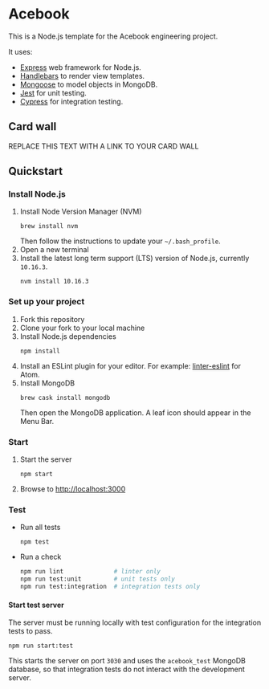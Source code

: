 # Acebook

This is a Node.js template for the Acebook engineering project.

It uses:
- [Express](https://expressjs.com/) web framework for Node.js.
- [Handlebars](https://handlebarsjs.com/) to render view templates.
- [Mongoose](https://mongoosejs.com) to model objects in MongoDB.
- [Jest](https://jestjs.io/) for unit testing.
- [Cypress](https://www.cypress.io/) for integration testing.

## Card wall

REPLACE THIS TEXT WITH A LINK TO YOUR CARD WALL

## Quickstart

### Install Node.js

1. Install Node Version Manager (NVM)
    ```
    brew install nvm
    ```
    Then follow the instructions to update your `~/.bash_profile`.
1. Open a new terminal
1. Install the latest long term support (LTS) version of Node.js, currently `10.16.3`.
    ```
    nvm install 10.16.3
    ```

### Set up your project

1. Fork this repository
1. Clone your fork to your local machine
1. Install Node.js dependencies
    ```
    npm install
    ```
1. Install an ESLint plugin for your editor. For example: [linter-eslint](https://github.com/AtomLinter/linter-eslint) for Atom.
1. Install MongoDB
    ```
    brew cask install mongodb
    ```
    Then open the MongoDB application. A leaf icon should appear in the Menu Bar.

### Start

1. Start the server
    ```
    npm start
    ```
1. Browse to [http://localhost:3000](http://localhost:3000)

### Test

* Run all tests
    ```
    npm test
    ```
* Run a check
    ```bash
    npm run lint              # linter only
    npm run test:unit         # unit tests only
    npm run test:integration  # integration tests only
    ```

#### Start test server

The server must be running locally with test configuration for the
integration tests to pass.
```
npm run start:test
```
This starts the server on port `3030` and uses the `acebook_test` MongoDB database,
so that integration tests do not interact with the development server.
